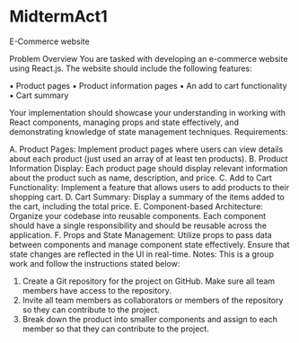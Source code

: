 # MidtermAct1
E-Commerce website

Problem Overview
You are tasked with developing an e-commerce website using React.js. The website should include the
following features:

▪ Product pages
▪ Product information pages
▪ An add to cart functionality
▪ Cart summary

Your implementation should showcase your understanding in working with React components, managing
props and state effectively, and demonstrating knowledge of state management techniques.
Requirements:

A. Product Pages: Implement product pages where users can view details about each product (just
used an array of at least ten products).
B. Product Information Display: Each product page should display relevant information about the
product such as name, description, and price.
C. Add to Cart Functionality: Implement a feature that allows users to add products to their shopping
cart.
D. Cart Summary: Display a summary of the items added to the cart, including the total price.
E. Component-based Architecture: Organize your codebase into reusable components. Each
component should have a single responsibility and should be reusable across the application.
F. Props and State Management: Utilize props to pass data between components and manage
component state effectively. Ensure that state changes are reflected in the UI in real-time.
Notes: This is a group work and follow the instructions stated below:
1. Create a Git repository for the project on GitHub. Make sure all team members have access to
the repository.
2. Invite all team members as collaborators or members of the repository so they can contribute to
the project.
3. Break down the product into smaller components and assign to each member so that they can
contribute to the project.
